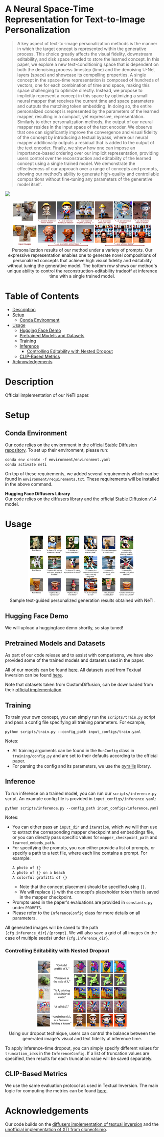 # A Neural Space-Time Representation for Text-to-Image Personalization

> A key aspect of text-to-image personalization methods is the manner in which the target concept is represented within the generative process. This choice greatly affects the visual fidelity, downstream editability, and disk space needed to store the learned concept. In this paper, we explore a new text-conditioning space that is dependent on both the denoising process timestep (time) and the denoising U-Net layers (space) and showcase its compelling properties. A single concept in the space-time representation is composed of hundreds of vectors, one for each combination of time and space, making this space challenging to optimize directly. Instead, we propose to implicitly represent a concept in this space by optimizing a small neural mapper that receives the current time and space parameters and outputs the matching token embedding. In doing so, the entire personalized concept is represented by the parameters of the learned mapper, resulting in a compact, yet expressive, representation. Similarly to other personalization methods, the output of our neural mapper resides in the input space of the text encoder. We observe that one can significantly improve the convergence and visual fidelity of the concept by introducing a textual bypass, where our neural mapper additionally outputs a residual that is added to the output of the text encoder. Finally, we show how one can impose an importance-based ordering over our implicit representation, providing users control over the reconstruction and editability of the learned concept using a single trained model. We demonstrate the effectiveness of our approach over a range of concepts and prompts, showing our method's ability to generate high-quality and controllable compositions without fine-tuning any parameters of the generative model itself.

<a href="https://neuraltextualinversion.github.io/NeTI/"><img src="https://img.shields.io/static/v1?label=Project&message=Website&color=red" height=20.5></a> 

<p align="center">
<img src="docs/representative_image.jpg" width="90%"/>  
<br>
Personalization results of our method under a variety of prompts. Our expressive representation enables one to generate novel compositions of personalized concepts that achieve high visual fidelity and editability without tuning the generative model. The bottom row shows our method's unique ability to control the reconstruction-editability tradeoff at inference time with a single trained model.
</p>

# Table of Contents
- [Description](#description)
- [Setup](#setup)
  * [Conda Environment](#conda-environment)
- [Usage](#usage)
  * [Hugging Face Demo](#hugging-face-demo)
  * [Pretrained Models and Datasets](#pretrained-models-and-datasets)
  * [Training](#training)
  * [Inference](#inference)
    + [Controlling Editability with Nested Dropout](#controlling-editability-with-nested-dropout)
  * [CLIP-Based Metrics](#clip-based-metrics)
- [Acknowledgements](#acknowledgements)

# Description  
Official implementation of our NeTI paper.

# Setup
## Conda Environment
Our code relies on the enviornment in the official [Stable Diffusion repository](https://github.com/CompVis/stable-diffusion). To set up their environment, please run:
```
conda env create -f environment/environment.yaml
conda activate neti
```
On top of these requirements, we added several requirements which can be found in `environment/requirements.txt`. These requirements will be installed in the above command.

**Hugging Face Diffusers Library**  
Our code relies on the [diffusers](https://github.com/huggingface/diffusers) library and the official [Stable Diffusion v1.4](https://huggingface.co/CompVis/stable-diffusion-v1-4) model.

# Usage
<p align="center">
<img src="docs/generations.jpg" width="70%"/>  
<br>
Sample text-guided personalized generation results obtained with NeTI.
</p>


## Hugging Face Demo 
We will upload a huggingface demo shortly, so stay tuned!


## Pretrained Models and Datasets
As part of our code release and to assist with comparisons, we have also provided some of the trained models and datasets used in the paper. 

All of our models can be found [here](https://drive.google.com/drive/folders/1fRLRpl-IRoKbHqQt6hQ7yFx9laUIa_-A?usp=sharing). 
All datasets used from Textual Inversion can be found [here](https://drive.google.com/drive/folders/19Axd0wDsdWza_jG0Jax9SeFdfTKnRdUJ?usp=sharing).

Note that datasets taken from CustomDiffusion, can be downloaded from their [official implementation](https://github.com/adobe-research/custom-diffusion).


## Training
To train your own concept, you can simply run the `scripts/train.py` script and pass a config file specifying all training parameters. For example,
```
python scripts/train.py --config_path input_configs/train.yaml
```
Notes:
- All training arguments can be found in the `RunConfig` class in `training/config.py` and are set to their defaults according to the official paper.
- For parsing the config and its parameters, we use the [pyrallis](https://github.com/eladrich/pyrallis) library. 


## Inference
To run inference on a trained model, you can run our `scripts/inference.py` script. An example config file is provided in `input_configs/inference.yaml`: 
```
python scripts/inference.py --config_path input_configs/inference.yaml
```
Notes: 
- You can either pass an `input_dir` and `iteration`, which we will then use to extract the corresponding mapper checkpoint and embeddings file, or you can directly pass specific values for `mapper_checkpoint_path` and `learned_embeds_path`.
- For specifying the prompts, you can either provide a list of prompts, or specify a path to a text file, where each line contains a prompt. For example:
    ```
    A photo of {}
    A photo of {} on a beach
    A colorful grafitti of {}
    ```
    - Note that the concept placement should be specified using `{}`. 
    - We will replace `{}` with the concept's placeholder token that is saved in the mapper checkpoint.
- Prompts used in the paper's evaluations are provided in `constants.py` under `PROMPTS`.
- Please refer to the `InferenceConfig` class for more details on all parameters.

All generated images will be saved to the path `{cfg.inference_dir}/{prompt}`. We will also save a grid of all images (in the case of multiple seeds) under `{cfg.inference_dir}`.

### Controlling Editability with Nested Dropout
<p align="center">
<img src="docs/editability.jpg" width="60%"/>  
<br>
Using our dropout technique, users can control the balance between the generated image's visual and text fidelity at inference time.
</p>

To apply inference-time dropout, you can simply specify different values for `truncation_idxs` in the `InferenceConfig`. 
If a list of truncation values are specified, then results for each truncation value will be saved separately.



## CLIP-Based Metrics  
We use the same evaluation protocol as used in Textual Inversion. The main logic for computing the metrics can be found 
[here](https://github.com/rinongal/textual_inversion/blob/main/evaluation/clip_eval.py).


# Acknowledgements
Our code builds on the [diffusers implementation of textual inversion](https://github.com/huggingface/diffusers/tree/main/examples/textual_inversion) 
and the [unofficial implementation of XTI from cloneofsimo](https://github.com/cloneofsimo/promptplusplus).
